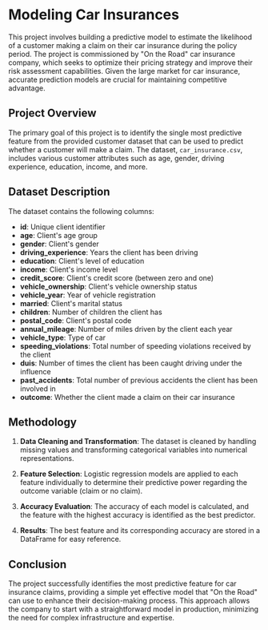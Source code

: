 # Modeling Car Insurances

This project involves building a predictive model to estimate the likelihood of a customer making a claim on their car insurance during the policy period. The project is commissioned by "On the Road" car insurance company, which seeks to optimize their pricing strategy and improve their risk assessment capabilities. Given the large market for car insurance, accurate prediction models are crucial for maintaining competitive advantage.

## Project Overview

The primary goal of this project is to identify the single most predictive feature from the provided customer dataset that can be used to predict whether a customer will make a claim. The dataset, `car_insurance.csv`, includes various customer attributes such as age, gender, driving experience, education, income, and more.

## Dataset Description

The dataset contains the following columns:

- **id**: Unique client identifier
- **age**: Client's age group
- **gender**: Client's gender
- **driving_experience**: Years the client has been driving
- **education**: Client's level of education
- **income**: Client's income level
- **credit_score**: Client's credit score (between zero and one)
- **vehicle_ownership**: Client's vehicle ownership status
- **vehicle_year**: Year of vehicle registration
- **married**: Client's marital status
- **children**: Number of children the client has
- **postal_code**: Client's postal code
- **annual_mileage**: Number of miles driven by the client each year
- **vehicle_type**: Type of car
- **speeding_violations**: Total number of speeding violations received by the client
- **duis**: Number of times the client has been caught driving under the influence
- **past_accidents**: Total number of previous accidents the client has been involved in
- **outcome**: Whether the client made a claim on their car insurance

## Methodology

1. **Data Cleaning and Transformation**: The dataset is cleaned by handling missing values and transforming categorical variables into numerical representations.

2. **Feature Selection**: Logistic regression models are applied to each feature individually to determine their predictive power regarding the outcome variable (claim or no claim).

3. **Accuracy Evaluation**: The accuracy of each model is calculated, and the feature with the highest accuracy is identified as the best predictor.

4. **Results**: The best feature and its corresponding accuracy are stored in a DataFrame for easy reference.

## Conclusion

The project successfully identifies the most predictive feature for car insurance claims, providing a simple yet effective model that "On the Road" can use to enhance their decision-making process. This approach allows the company to start with a straightforward model in production, minimizing the need for complex infrastructure and expertise.

